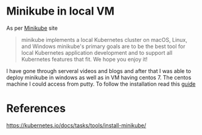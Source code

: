 # Minikube in local VM
As per [Minikube](https://github.com/kubernetes/minikube) site
 > minikube implements a local Kubernetes cluster on macOS, Linux, and Windows minikube's primary goals are to be the best tool for local Kubernetes application development and to support all Kubernetes features that fit. We hope you enjoy it!
 
I have gone through serveral videos and blogs and after that I was able to deploy minikube in windows as well as in VM having centos 7. The centos machine I could access from putty.
To follow the installation read this [guide](minikube-install.md)

# References
https://kubernetes.io/docs/tasks/tools/install-minikube/
